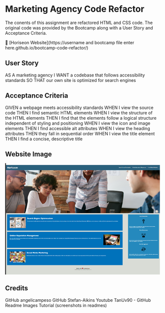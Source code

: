 # Marketing Agency Code Refactor

The conents of this assignment are refactored HTML and CSS code. The original code was provided by the Bootcamp along with a User Story and Acceptance Criteria.

:link: [Horiseon Website](https://username and bootcamp file enter here.github.io/bootcamp-code-refactor/)

## User Story

AS A marketing agency
I WANT a codebase that follows accessibility standards
SO THAT our own site is optimized for search engines

## Acceptance Criteria

GIVEN a webpage meets accessibility standards
WHEN I view the source code
THEN I find semantic HTML elements
WHEN I view the structure of the HTML elements
THEN I find that the elements follow a logical structure independent of styling and positioning
WHEN I view the icon and image elements
THEN I find accessible alt attributes
WHEN I view the heading attributes
THEN they fall in sequential order
WHEN I view the title element
THEN I find a concise, descriptive title

## Website Image

![Horiseon Preview](./assets/images/READMEIMAGE.PNG)

## Credits

GitHub angelicampeso
GitHub Stefan-Aikins
Youtube TanUv90 - GitHub Readme Images Tutorial (screenshots in readmes)
